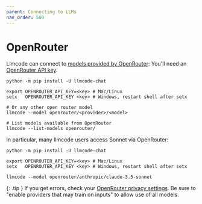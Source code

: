 ```yaml
---
parent: Connecting to LLMs
nav_order: 500
---
```


# OpenRouter

Llmcode can connect to [models provided by OpenRouter](https://openrouter.ai/models?o=top-weekly):
You'll need an [OpenRouter API key](https://openrouter.ai/keys).

```
python -m pip install -U llmcode-chat

export OPENROUTER_API_KEY=<key> # Mac/Linux
setx   OPENROUTER_API_KEY <key> # Windows, restart shell after setx

# Or any other open router model
llmcode --model openrouter/<provider>/<model>

# List models available from OpenRouter
llmcode --list-models openrouter/
```

In particular, many llmcode users access Sonnet via OpenRouter:

```
python -m pip install -U llmcode-chat

export OPENROUTER_API_KEY=<key> # Mac/Linux
setx   OPENROUTER_API_KEY <key> # Windows, restart shell after setx

llmcode --model openrouter/anthropic/claude-3.5-sonnet
```


{: .tip }
If you get errors, check your
[OpenRouter privacy settings](https://openrouter.ai/settings/privacy).
Be sure to "enable providers that may train on inputs"
to allow use of all models.



